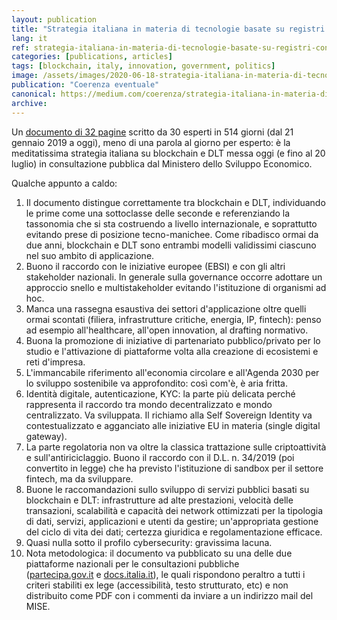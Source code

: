 ```yaml
---
layout: publication
title: "Strategia italiana in materia di tecnologie basate su registri condivisi e blockchain: qualche appunto"
lang: it
ref: strategia-italiana-in-materia-di-tecnologie-basate-su-registri-condivisi-e-blockchain
categories: [publications, articles]
tags: [blockchain, italy, innovation, government, politics]
image: /assets/images/2020-06-18-strategia-italiana-in-materia-di-tecnologie-basate-su-registri-condivisi-e-blockchain.jpg
publication: "Coerenza eventuale"
canonical: https://medium.com/coerenza/strategia-italiana-in-materia-di-tecnologie-basate-su-registri-condivisi-e-blockchain-qualche-31dd01cb4c2
archive:
---
```


Un [documento di 32 pagine](https://www.mise.gov.it/index.php/it/consultazione-blockchain) scritto da 30 esperti in 514 giorni (dal 21 gennaio 2019 a oggi), meno di una parola al giorno per esperto: è la meditatissima strategia italiana su blockchain e DLT messa oggi (e fino al 20 luglio) in consultazione pubblica dal Ministero dello Sviluppo Economico.

Qualche appunto a caldo:

1.  Il documento distingue correttamente tra blockchain e DLT, individuando le prime come una sottoclasse delle seconde e referenziando la tassonomia che si sta costruendo a livello internazionale, e soprattutto evitando prese di posizione tecno-manichee. Come ribadisco ormai da due anni, blockchain e DLT sono entrambi modelli validissimi ciascuno nel suo ambito di applicazione.
2.  Buono il raccordo con le iniziative europee (EBSI) e con gli altri stakeholder nazionali. In generale sulla governance occorre adottare un approccio snello e multistakeholder evitando l'istituzione di organismi ad hoc.
3.  Manca una rassegna esaustiva dei settori d'applicazione oltre quelli ormai scontati (filiera, infrastrutture critiche, energia, IP, fintech): penso ad esempio all'healthcare, all'open innovation, al drafting normativo.
4.  Buona la promozione di iniziative di partenariato pubblico/privato per lo studio e l'attivazione di piattaforme volta alla creazione di ecosistemi e reti d'impresa.
5.  L'immancabile riferimento all'economia circolare e all'Agenda 2030 per lo sviluppo sostenibile va approfondito: così com'è, è aria fritta.
6.  Identità digitale, autenticazione, KYC: la parte più delicata perché rappresenta il raccordo tra mondo decentralizzato e mondo centralizzato. Va sviluppata. Il richiamo alla Self Sovereign Identity va contestualizzato e agganciato alle iniziative EU in materia (single digital gateway).
7.  La parte regolatoria non va oltre la classica trattazione sulle criptoattività e sull'antiriciclaggio. Buono il raccordo con il D.L. n. 34/2019 (poi convertito in legge) che ha previsto l'istituzione di sandbox per il settore fintech, ma da sviluppare.
8.  Buone le raccomandazioni sullo sviluppo di servizi pubblici basati su blockchain e DLT: infrastrutture ad alte prestazioni, velocità delle transazioni, scalabilità e capacità dei network ottimizzati per la tipologia di dati, servizi, applicazioni e utenti da gestire; un'appropriata gestione del ciclo di vita dei dati; certezza giuridica e regolamentazione efficace.
9.  Quasi nulla sotto il profilo cybersecurity: gravissima lacuna.
10. Nota metodologica: il documento va pubblicato su una delle due piattaforme nazionali per le consultazioni pubbliche ([partecipa.gov.it](https://partecipa.gov.it/) e [docs.italia.it](https://docs.italia.it/)), le quali rispondono peraltro a tutti i criteri stabiliti ex lege (accessibilità, testo strutturato, etc) e non distribuito come PDF con i commenti da inviare a un indirizzo mail del MISE.
